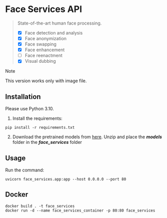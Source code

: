 Face Services API
==========
> State-of-the-art human face processing.
> - [x] Face detection and analysis
> - [x] Face anonymization
> - [x] Face swapping
> - [x] Face enhancement
> - [ ] Face reenactment
> - [x] Visual dubbing

> [!NOTE]
> This version works only with image file.

Installation
------------
Please use Python 3.10.

1. Install the requirements:
```
pip install -r requirements.txt
```
2. Download the pretrained models from [here](https://jwsite.sharepoint.com/:u:/r/sites/WHQ-MEPS-TMASyntheticMedia-Team/Shared%20Documents/Products/Face%20Services%20API/.assets.zip?csf=1&web=1&e=jTO3Ku).
Unzip and place the _**models**_ folder in the _**face_services**_ folder

Usage
-----
Run the command:
```
uvicorn face_services.app:app --host 0.0.0.0 --port 80 
```

Docker
-----
```
docker build . -t face_services
docker run -d --name face_services_container -p 80:80 face_services
```
